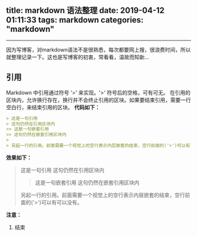 title: markdown 语法整理
date: 2019-04-12 01:11:33
tags: markdown
categories: "markdown"
---
***
因为写博客，对markdown语法不是很熟悉，每次都要网上搜，很浪费时间，所以就整理记录一下。这也是写博客的初衷，常看看，温故而知新...

## 引用
Markdown 中引用通过符号 '>' 来实现。'>' 符号后的空格，可有可无。
在引用的区块内，允许换行存在，换行并不会终止引用的区块。如果要结束引用，需要一行空白行，来结束引用的区块。
**代码如下：**
```	markdown
> 这是一句引用
> 这句仍然在引用区块内
>> 这是一句嵌套引用
>> 这句仍然在嵌套引用区块内
>
> 另起一行的引用。前面需要一个视觉上的空行表示内层嵌套的结束，空行前面的('>')可以有可以没有。
```
**效果如下：**
> 这是一句引用
> 这句仍然在引用区块内
>> 这是一句嵌套引用
>> 这句仍然在嵌套引用区块内
>
> 另起一行的引用。前面需要一个视觉上的空行表示内层嵌套的结束，空行前面的('>')可以有可以没有。

**注意：**
1. 结束
